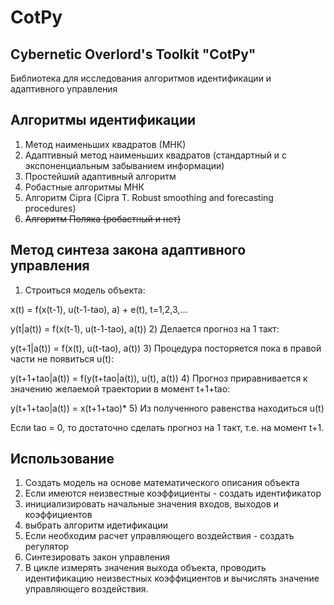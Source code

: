 # CotPy
## Cybernetic Overlord's Toolkit "CotPy"
Библиотека для исследования алгоритмов идентификации и адаптивного управления

## Алгоритмы идентификации

1) Метод наименьших квадратов (МНК)
2) Адаптивный метод наименьших квадратов (стандартный и с экспоненциальным забыванием информации)
3) Простейший адаптивный алгоритм
4) Робастные алгоритмы МНК 
5) Алгоритм Cipra (Cipra T. Robust smoothing and forecasting procedures)
6) ~~Алгоритм Поляка (робастный и нет)~~

## Метод синтеза закона адаптивного управления

1) Строиться модель объекта:

x(t) = f(x(t-1), u(t-1-tao), a) + e(t), t=1,2,3,...

y(t|a(t)) = f(x(t-1), u(t-1-tao), a(t))
2) Делается прогноз на 1 такт:

y(t+1|a(t)) = f(x(t), u(t-tao), a(t))
3) Процедура посторяется пока в правой части не появиться u(t):

y(t+1+tao|a(t)) = f(y(t+tao|a(t)), u(t), a(t))
4) Прогноз приравнивается к значению желаемой траектории в момент t+1+tao:

y(t+1+tao|a(t)) = x(t+1+tao)*
5) Из полученного равенства находиться u(t)

Если tao = 0, то достаточно сделать прогноз на 1 такт, т.е. на момент t+1.

## Использование

1) Создать модель на основе математического описания объекта
2) Если имеются неизвестные коэффициенты - создать идентификатор
3) инициализировать начальные значения входов, выходов и коэффициентов
4) выбрать алгоритм идетификации
5) Если необходим расчет управляющего воздействия - создать регулятор
6) Синтезировать закон управления
7) В цикле измерять значения выхода объекта, проводить идентификацию 
неизвестных коэффициентов и вычислять значение управляющего воздействия.
